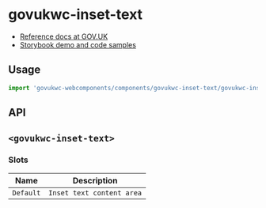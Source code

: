 # govukwc-inset-text

- [Reference docs at GOV.UK](https://design-system.service.gov.uk/components/inset-text/)
- [Storybook demo and code samples](http://tgreyuk.github.io/govuk-webcomponents/storybook/?path=/story/inset-text/)

## Usage

```javascript
import 'govukwc-webcomponents/components/govukwc-inset-text/govukwc-inset-text';
```

## API

## `<govukwc-inset-text>`

### Slots

| Name  |  Description     |
|-----------|-----------|
| `Default` | `Inset text content area` |

